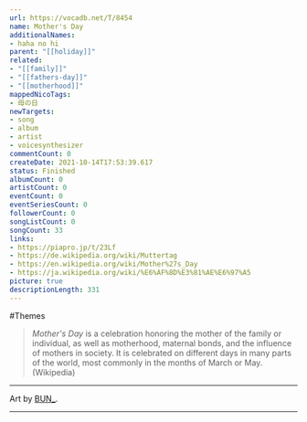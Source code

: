 ```yaml
---
url: https://vocadb.net/T/8454
name: Mother's Day
additionalNames: 
- haha no hi
parent: "[[holiday]]"
related:
- "[[family]]"
- "[[fathers-day]]"
- "[[motherhood]]"
mappedNicoTags:
- 母の日
newTargets:
- song
- album
- artist
- voicesynthesizer
commentCount: 0
createDate: 2021-10-14T17:53:39.617
status: Finished
albumCount: 0
artistCount: 0
eventCount: 0
eventSeriesCount: 0
followerCount: 0
songListCount: 0
songCount: 33
links: 
- https://piapro.jp/t/23Lf
- https://de.wikipedia.org/wiki/Muttertag
- https://en.wikipedia.org/wiki/Mother%27s_Day
- https://ja.wikipedia.org/wiki/%E6%AF%8D%E3%81%AE%E6%97%A5
picture: true
descriptionLength: 331
---
```


#Themes

> _Mother's Day_ is a celebration honoring the mother of the family or individual, as well as motherhood, maternal bonds, and the influence of mothers in society. It is celebrated on different days in many parts of the world, most commonly in the months of March or May. (Wikipedia)

---
Art by [BUN_](https://vocadb.net/Ar/57619).

---

